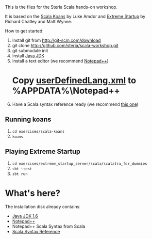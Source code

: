 This is the files for the Steria Scala hands-on workshop.

It is based on the [Scala Koans](https://github.com/rubbish/scala-koans) by Luke Amdor
and [Extreme Startup](https://github.com/rchatley/extreme_startup) by Richard Chatley
and Matt Wynne.

How to get started:
1. Install git from http://git-scm.com/download
2. git clone http://github.com/steria/scala-workshop.git
3. git submodule init
4. Install [Java JDK](http://www.oracle.com/technetwork/java/javase/downloads/jdk-6u31-download-1501634.html)
5. Install a text editor (we recommend [Notepad++](http://notepad-plus-plus.org/download/v5.9.8.html))
   # Copy [userDefinedLang.xml]() to %APPDATA%\Notepad++
6. Have a Scala syntax reference ready (we recommend [this one](http://www.scala-lang.org/sites/default/files/pdfs/Scala%20Quick%20Reference.pdf))

Running koans
-------------
1. `cd exercises/scala-koans`
2. `koans`

Playing Extreme Startup
-----------------------
1. `cd exercises/extreme_startup_server/scala/scalatra_for_dummies`
2. `sbt ~test`
3. `sbt run`

What's here?
============
The installation disk already contains:
* [Java JDK 1.6](http://www.oracle.com/technetwork/java/javase/downloads/jdk-6u31-download-1501634.html)
* [Notepad++](http://notepad-plus-plus.org/download/v5.9.8.html)
* Notepad++ Scala Syntax from Scala 
* [Scala Syntax Reference](http://www.scala-lang.org/sites/default/files/pdfs/Scala%20Quick%20Reference.pdf)
